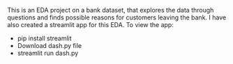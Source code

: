 This is an EDA project on a bank dataset, that explores the data through questions and finds possible reasons for customers leaving the bank.
I have also created a streamlit app for this EDA.
To view the app:
* pip install streamlit
* Download dash.py file
* streamlit run dash.py
